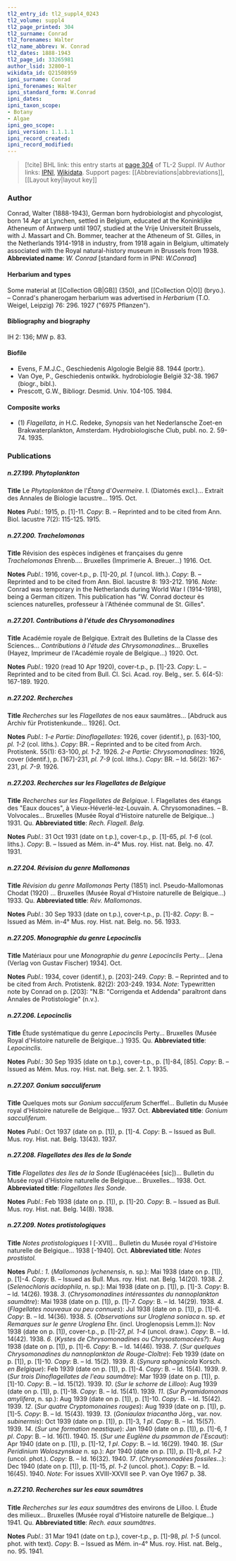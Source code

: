 ```yaml
---
tl2_entry_id: tl2_suppl4_0243
tl2_volume: suppl4
tl2_page_printed: 304
tl2_surname: Conrad
tl2_forenames: Walter
tl2_name_abbrev: W. Conrad
tl2_dates: 1888-1943
tl2_page_id: 33265981
author_lsid: 32800-1
wikidata_id: Q21508959
ipni_surname: Conrad
ipni_forenames: Walter
ipni_standard_form: W.Conrad
ipni_dates: 
ipni_taxon_scope: 
- Botany
- Algae
ipni_geo_scope: 
ipni_version: 1.1.1.1
ipni_record_created: 
ipni_record_modified:
---
```


> [!cite] BHL link: this entry starts at [page 304](https://www.biodiversitylibrary.org/page/33265981) of TL-2 Suppl. IV
> Author links: [IPNI](https://www.ipni.org/a/32800-1), [Wikidata](https://www.wikidata.org/wiki/Q21508959). Support pages: [[Abbreviations|abbreviations]], [[Layout key|layout key]]

### Author

Conrad, Walter (1888-1943), German born hydrobiologist and phycologist, born 14 Apr at Lynchen, settled in Belgium, educated at the Koninklijke Atheneum of Antwerp until 1907, studied at the Vrije Universiteit Brussels, with J. Massart and Ch. Bommer, teacher at the Atheneum of St. Gilles, in the Netherlands 1914-1918 in industry, from 1918 again in Belgium, ultimately associated with the Royal natural-history museum in Brussels from 1938. 
**Abbreviated name**: *W. Conrad* \[standard form in IPNI: *W.Conrad*\]

#### Herbarium and types

Some material at [[Collection GB|GB]] (350), and [[Collection O|O]] (bryo.). – Conrad's phanerogam herbarium was advertised in *Herbarium* (T.O. Weigel, Leipzig) 76: 296. 1927 ("6975 Pflanzen").

#### Bibliography and biography

IH 2: 136; MW p. 83.

#### Biofile

- Evens, F.M.J.C., Geschiedenis Algologie België 88. 1944 (portr.).
- Van Oye, P., Geschiedenis ontwikk. hydrobiologie België 32-38. 1967 (biogr., bibl.).
- Prescott, G.W., Bibliogr. Desmid. Univ. 104-105. 1984.

#### Composite works

- (1) *Flagellata*, *in* H.C. Redeke, *Synopsis* van het Nederlansche Zoet-en Brakwaterplankton, Amsterdam. Hydrobiologische Club, publ. no. 2. 59-74. 1935.

### Publications

##### n.27.199. Phytoplankton

**Title**
Le *Phytoplankton* de l'*Étang* d'*Overmeire*. I. (Diatomés excl.)... Extrait des Annales de Biologie lacustre... 1915. Oct.

**Notes**
*Publ*.: 1915, p. \[1\]-11. *Copy*: B. – Reprinted and to be cited from Ann. Biol. lacustre 7(2): 115-125. 1915.

##### n.27.200. Trachelomonas

**Title**
Révision des espèces indigènes et françaises du genre *Trachelomonas* Ehrenb.... Bruxelles (Imprimerie A. Breuer...) 1916. Oct.

**Notes**
*Publ*.: 1916, cover-t.p., p. \[1\]-20, *pl. 1* (uncol. lith.). *Copy*: B. – Reprinted and to be cited from Ann. Biol. lacustre 8: 193-212. 1916.
*Note*: Conrad was temporary in the Netherlands during World War I (1914-1918), being a German citizen. This publication has "W. Conrad docteur ès sciences naturelles, professeur à l'Athénée communal de St. Gilles".

##### n.27.201. Contributions à l'étude des Chrysomonadines

**Title**
Académie royale de Belgique. Extrait des Bulletins de la Classe des Sciences... *Contributions à l'étude des Chrysomonadines*... Bruxelles (Hayez, Imprimeur de l'Académie royale de Belgique...) 1920. Oct.

**Notes**
*Publ*.: 1920 (read 10 Apr 1920), cover-t.p., p. \[1\]-23. *Copy*: L. – Reprinted and to be cited from Bull. Cl. Sci. Acad. roy. Belg., ser. 5. 6(4-5): 167-189. 1920.

##### n.27.202. Recherches

**Title**
*Recherches* sur les *Flagellates* de nos eaux saumâtres... \[Abdruck aus Archiv für Protistenkunde... 1926\]. Oct.

**Notes**
*Publ*.: *1-e Partie*: *Dinoflagellates*: 1926, cover (identif.), p. \[63\]-100, *pl. 1-2* (col. liths.).
*Copy*: BR. – Reprinted and to be cited from Arch. Protistenk. 55(1): 63-100, *pl. 1-2.* 1926.
*2-e Partie*: *Chrysomonadines*: 1926, cover (identif.), p. \[167\]-231, *pl. 7-9* (col. liths.). *Copy*: BR. – Id. 56(2): 167-231, *pl. 7-9.* 1926.

##### n.27.203. Recherches sur les Flagellates de Belgique

**Title**
*Recherches sur les Flagellates de Belgique*. I. Flagellates des étangs des "Eaux douces", à Vieux-Héverlé-lez-Louvain. A. Chrysomonadines. – B. Volvocales... Bruxelles (Musée Royal d'Histoire naturelle de Belgique...) 1931. Qu.
**Abbreviated title**: *Rech. Flagell. Belg.*

**Notes**
*Publ*.: 31 Oct 1931 (date on t.p.), cover-t.p., p. \[1\]-65, *pl. 1-6* (col. liths.). *Copy*: B. – Issued as Mém. in-4° Mus. roy. Hist. nat. Belg. no. 47. 1931.

##### n.27.204. Révision du genre Mallomonas

**Title**
*Révision du genre Mallomonas* Perty (1851) incl. Pseudo-Mallomonas Chodat (1920) ... Bruxelles (Musée Royal d'Histoire naturelle de Belgique...) 1933. Qu.
**Abbreviated title**: *Rév. Mallomonas*.

**Notes**
*Publ*.: 30 Sep 1933 (date on t.p.), cover-t.p., p. \[1\]-82. *Copy*: B. – Issued as Mém. in-4° Mus. roy. Hist. nat. Belg. no. 56. 1933.

##### n.27.205. Monographie du genre Lepocinclis

**Title**
Matériaux pour une *Monographie du genre Lepocinclis* Perty... \[Jena (Verlag von Gustav Fischer) 1934\]. Oct.

**Notes**
*Publ*.: 1934, cover (identif.), p. \[203\]-249. *Copy*: B. – Reprinted and to be cited from Arch. Protistenk. 82(2): 203-249. 1934.
*Note*: Typewritten note by Conrad on p. \[203\]: "N.B: "Corrigenda et Addenda" paraîtront dans Annales de Protistologie" (n.v.).

##### n.27.206. Lepocinclis

**Title**
Étude systématique du genre *Lepocinclis* Perty... Bruxelles (Musée Royal d'Histoire naturelle de Belgique...) 1935. Qu.
**Abbreviated title**: *Lepocinclis*.

**Notes**
*Publ*.: 30 Sep 1935 (date on t.p.), cover-t.p., p. \[1\]-84, \[85\]. *Copy*: B. – Issued as Mém. Mus. roy. Hist. nat. Belg. ser. 2. 1. 1935.

##### n.27.207. Gonium sacculiferum

**Title**
Quelques mots sur *Gonium sacculiferum* Scherffel... Bulletin du Musée royal d'Histoire naturelle de Belgique... 1937. Oct.
**Abbreviated title**: *Gonium sacculiferum*.

**Notes**
*Publ*.: Oct 1937 (date on p. \[1\]), p. \[1\]-4. *Copy*: B. – Issued as Bull. Mus. roy. Hist. nat. Belg. 13(43). 1937.

##### n.27.208. Flagellates des Iles de la Sonde

**Title**
*Flagellates des Iles de la Sonde* (Euglénacéées \[sic\])... Bulletin du Musée royal d'Histoire naturelle de Belgique... Bruxelles... 1938. Oct.
**Abbreviated title**: *Flagellates Iles Sonde*.

**Notes**
*Publ*.: Feb 1938 (date on p. \[1\]), p. \[1\]-20. *Copy*: B. – Issued as Bull. Mus. roy. Hist. nat. Belg. 14(8). 1938.

##### n.27.209. Notes protistologiques

**Title**
*Notes protistologiques* I \[-XVII\]... Bulletin du Musée royal d'Histoire naturelle de Belgique... 1938 \[-1940\]. Oct.
**Abbreviated title**: *Notes prostistol.*

**Notes**
*Publ*.: *1*. (*Mallomonas lychenensis*, n. sp.): Mai 1938 (date on p. \[1\]), p. \[1\]-4. *Copy*: B. – Issued as Bull. Mus. roy. Hist. nat. Belg. 14(20). 1938.
*2*. (*Selenochloris acidophila*, n. sp.): Mai 1938 (date on p. \[1\]), p. \[1\]-3. *Copy*: B. – Id. 14(26). 1938.
*3*. (*Chrysomonadines intéressantes du nannoplankton saumâtre*): Mai 1938 (date on p. \[1\]), p. \[1\]-7. *Copy*: B. – Id. 14(29). 1938.
*4*. (*Flagellates nouveaux ou peu connues*): Jul 1938 (date on p. \[1\]), p. \[1\]-6. *Copy*: B. – Id. 14(36). 1938.
*5*. (*Observations sur Uroglena soniaca* n. sp. *et Remarques sur le genre Uroglena* Ehr. (incl. Uroglenopsis Lemm.)): Nov 1938 (date on p. \[1\]), cover-t.p., p. \[1\]-27, *pl. 1-4* (uncol. draw.). *Copy*: B. – Id. 14(42). 1938.
*6*. (*Kystes de Chrysomonadines ou Chrysostomacées?*): Aug 1938 (date on p. \[1\]), p. \[1\]-6.
*Copy*: B. – Id. 14(46). 1938.
*7*. (*Sur quelques Chrysomonadines du nannoplankton de Rouge-Cloître*): Feb 1939 (date on p. \[1\]), p. \[1\]-10. *Copy*: B. – Id. 15(2). 1939.
*8*. (*Synura sphagnicola* Korsch. *en Belgique*): Feb 1939 (date on p. \[1\]), p. \[1\]-4. *Copy*: B. – Id. 15(4). 1939.
*9*. (*Sur trois Dinoflagellates de l'eau saumâtre*): Mar 1939 (date on p. \[1\]), p. \[1\]-10. *Copy*: B. – Id. 15(12). 1939.
*10*. (*Sur le schorre de Lilloo*): Aug 1939 (date on p. \[1\]), p. \[1\]-18. *Copy*: B. – Id. 15(41). 1939.
*11*. (*Sur Pyramidomonas amylifera*, n. sp.): Aug 1939 (date on p. \[1\]), p. \[1\]-10. *Copy*: B. – Id. 15(42). 1939.
*12*. (*Sur quatre Cryptomonaines rouges*): Aug 1939 (date on p. \[1\]), p. \[1\]-5. *Copy*: B. – Id. 15(43). 1939.
*13*. (*Goniaulax triacantha* Jörg., var. nov. *subinermis*): Oct 1939 (date on p. \[1\]), p. \[1\]-3, *1 pl*. *Copy*: B. – Id. 15(57). 1939.
*14*. (*Sur une formation neastique*): Jan 1940 (date on p. \[1\]), p. \[1\]-6, *1 pl*. *Copy*: B. – Id. 16(1). 1940.
*15*. (*Sur une Euglène du psammon de l'Escaut*): Apr 1940 (date on p. \[1\]), p. \[1\]-12, *1 pl*.
*Copy*: B. – Id. 16(29). 1940.
*16*. (*Sur Peridinium Woloszynskae* n. sp.): Apr 1940 (date on p. \[1\]), p. \[1\]-8, *pl*. *1*-*2* (uncol. phot.). *Copy*: B. – Id. 16(32). 1940.
*17*. (*Chrysomonadées fossiles*...): Dec 1940 (date on p. \[1\]), p. \[1\]-15, *pl*. *1*-*2* (uncol. phot.).
*Copy*: B. – Id. 16(45). 1940.
*Note*: For issues XVIII-XXVII see P. van Oye 1967 p. 38.

##### n.27.210. Recherches sur les eaux saumâtres

**Title**
*Recherches sur les eaux saumâtres* des environs de Lilloo. I. Étude des milieux... Bruxelles (Musée royal d'Histoire naturelle de Belgique...) 1941. Qu.
**Abbreviated title**: *Rech. eaux saumâtres*.

**Notes**
*Publ*.: 31 Mar 1941 (date on t.p.), cover-t.p., p. \[1\]-98, *pl. 1-5* (uncol. phot. with text). *Copy*: B. – Issued as Mém. in-4° Mus. roy. Hist. nat. Belg., no. 95. 1941.

